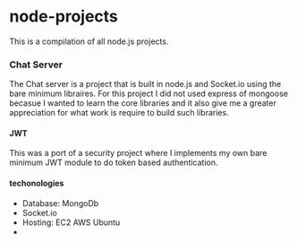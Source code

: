 # node-projects
This is a compilation of all node.js projects. 


### Chat Server 
The Chat server is a project that is built in node.js and Socket.io using the bare minimum libraires. For this project I did not used express of mongoose becasue I wanted to learn the core libraries and it also give me a greater appreciation for what work is require to build such libraries. 

#### JWT 
This was a port of a security project where I implements my own bare minimum JWT module to do token based authentication. 

#### techonologies 
* Database: MongoDb
* Socket.io
* Hosting: EC2 AWS Ubuntu 
* 
